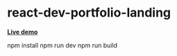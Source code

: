 # react-dev-portfolio-landing


**[Live demo](https://landing-page-react-1.netlify.app/)**


npm install
npm run dev
npm run build
